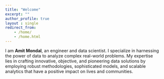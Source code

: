 ```yaml
---
title: "Welcome"
excerpt: ""
author_profile: true
layout : single
redirect_from: 
    - /home/
    - /home.html
---
```

I am **Amit Mondal**, an engineer and data scientist. I specialize in harnessing the power of data to analyze complex real-world problems. My expertise lies in crafting innovative, objective, and pioneering data solutions by employing robust methodologies, sophisticated models, and scalable analytics that have a positive impact on lives and communities.
